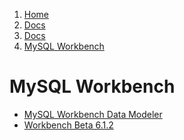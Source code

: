 <!-- -
Title: MySQL Workbench
Description: Notes and links on MySQL Workbench
First Published: 2014-03-08
- -->

<ol class="breadcrumb" itemprop="breadcrumb">
	<li><a href="/">Home</a></li>
	<li><a href="/docs/">Docs</a></li>
	<li><a href="/docs/mysql/">Docs</a></li>
	<li><a href="/docs/mysql/mysql-workbench.html">MySQL Workbench</a></li>
</ol>

MySQL Workbench
===============

*   [MySQL Workbench Data Modeler](http://opensourcedba.wordpress.com/2014/03/06/mysql-workbench-data-modeler/)
*   [Workbench Beta 6.1.2](http://opensourcedba.wordpress.com/2014/03/05/workbench-beta-6-1-2/)
